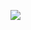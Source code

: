 ![](https://komarev.com/ghpvc/?username=your-github-piercedskin&color=lightgrey&label=views&base=1000) 
